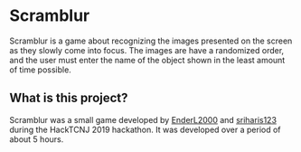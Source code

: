 # Scramblur

Scramblur is a game about recognizing the images presented on the screen as they slowly come into focus.
The images are have a randomized order, and the user must enter the name of the object shown in the least
amount of time possible.

## What is this project?

Scramblur was a small game developed by [EnderL2000](https://github.com/enderl2000) and [sriharis123](https://github.com/sriharis123)
during the HackTCNJ 2019 hackathon. It was developed over a period of about 5 hours.

